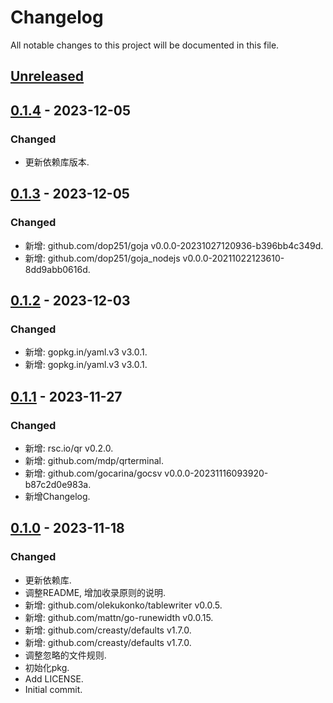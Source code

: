 # Changelog

All notable changes to this project will be documented in this file.

## [Unreleased]

## [0.1.4] - 2023-12-05
### Changed
- 更新依赖库版本.

## [0.1.3] - 2023-12-05
### Changed
- 新增: github.com/dop251/goja v0.0.0-20231027120936-b396bb4c349d.
- 新增: github.com/dop251/goja_nodejs v0.0.0-20211022123610-8dd9abb0616d.

## [0.1.2] - 2023-12-03
### Changed
- 新增: gopkg.in/yaml.v3 v3.0.1.
- 新增: gopkg.in/yaml.v3 v3.0.1.

## [0.1.1] - 2023-11-27
### Changed
- 新增: rsc.io/qr v0.2.0.
- 新增: github.com/mdp/qrterminal.
- 新增: github.com/gocarina/gocsv v0.0.0-20231116093920-b87c2d0e983a.
- 新增Changelog.

## [0.1.0] - 2023-11-18

### Changed

- 更新依赖库.
- 调整README, 增加收录原则的说明.
- 新增: github.com/olekukonko/tablewriter v0.0.5.
- 新增: github.com/mattn/go-runewidth v0.0.15.
- 新增: github.com/creasty/defaults v1.7.0.
- 新增: github.com/creasty/defaults v1.7.0.
- 调整忽略的文件规则.
- 初始化pkg.
- Add LICENSE.
- Initial commit.

[Unreleased]: https://gitee.com/quant1x/pkg/compare/v0.1.4...HEAD

[0.1.4]: https://gitee.com/quant1x/pkg/compare/v0.1.3...v0.1.4
[0.1.3]: https://gitee.com/quant1x/pkg/compare/v0.1.2...v0.1.3
[0.1.2]: https://gitee.com/quant1x/pkg/compare/v0.1.1...v0.1.2
[0.1.1]: https://gitee.com/quant1x/pkg/compare/v0.1.0...v0.1.1
[0.1.0]: https://gitee.com/quant1x/pkg/releases/tag/v0.1.0

